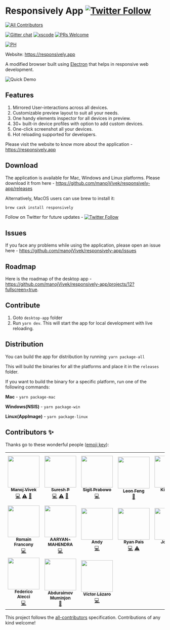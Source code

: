 # Responsively App [![Twitter Follow](https://img.shields.io/twitter/follow/ResponsivelyApp?style=social)](https://twitter.com/ResponsivelyApp)
<!-- ALL-CONTRIBUTORS-BADGE:START - Do not remove or modify this section -->
[![All Contributors](https://img.shields.io/badge/all_contributors-17-orange.svg?style=flat-square)](#contributors-)
<!-- ALL-CONTRIBUTORS-BADGE:END -->
[![Gitter chat](https://img.shields.io/gitter/room/badges/shields.svg)](https://gitter.im/responsively-app) [![xscode](https://img.shields.io/badge/Available%20on-xs%3Acode-blue?style=?style=plastic&logo=appveyor&logo=data:image/png;base64,iVBORw0KGgoAAAANSUhEUgAAAEAAAABACAMAAACdt4HsAAAAGXRFWHRTb2Z0d2FyZQBBZG9iZSBJbWFnZVJlYWR5ccllPAAAAAZQTFRF////////VXz1bAAAAAJ0Uk5T/wDltzBKAAAAlUlEQVR42uzXSwqAMAwE0Mn9L+3Ggtgkk35QwcnSJo9S+yGwM9DCooCbgn4YrJ4CIPUcQF7/XSBbx2TEz4sAZ2q1RAECBAiYBlCtvwN+KiYAlG7UDGj59MViT9hOwEqAhYCtAsUZvL6I6W8c2wcbd+LIWSCHSTeSAAECngN4xxIDSK9f4B9t377Wd7H5Nt7/Xz8eAgwAvesLRjYYPuUAAAAASUVORK5CYII=)](https://xscode.com/manojvivek/responsively-app) [![PRs Welcome](https://img.shields.io/badge/PRs-welcome-brightgreen.svg?style=flat-square)](https://github.com/manojVivek/responsively-app/issues)

[![PH](https://api.producthunt.com/widgets/embed-image/v1/top-post-badge.svg?post_id=200375&theme=light&period=daily)](https://www.producthunt.com/posts/responsively?utm_source=badge-top-post-badge&utm_medium=badge&utm_souce=badge-responsively)

Website: https://responsively.app


A modified browser built using [Electron](https://www.electronjs.org/) that helps in responsive web development. 

![Quick Demo](https://responsively.app/assets/img/responsively-app.gif)

## Features
1. Mirrored User-interactions across all devices.
2. Customizable preview layout to suit all your needs.
3. One handy elements inspector for all devices in preview.
4. 30+ built-in device profiles with option to add custom devices.
5. One-click screenshot all your devices.
6. Hot reloading supported for developers.

Please visit the website to know more about the application - https://responsively.app


## Download
The application is available for Mac, Windows and Linux platforms. Please download it from here - https://github.com/manojVivek/responsively-app/releases

Alternatively, MacOS users can use brew to install it:
```bash
brew cask install responsively
```

Follow on Twitter for future updates - [![Twitter Follow](https://img.shields.io/twitter/follow/ResponsivelyApp?style=social)](https://twitter.com/ResponsivelyApp)

## Issues
If you face any problems while using the application, please open an issue here - https://github.com/manojVivek/responsively-app/issues

## Roadmap
Here is the roadmap of the desktop app - https://github.com/manojVivek/responsively-app/projects/12?fullscreen=true.

## Contribute
1. Goto `desktop-app` folder
2. Run `yarn dev`. This will start the app for local development with live reloading.

## Distribution
You can build the app for distribution by running:
```yarn package-all```

This will build the binaries for all the platforms and place it in the `releases` folder.

If you want to build the binary for a specific platform, run one of the following commands:

**Mac** - ```yarn package-mac```

**Windows(NSIS)** - ```yarn package-win```

**Linux(AppImage)** - ```yarn package-linux```

## Contributors ✨

Thanks go to these wonderful people ([emoji key](https://allcontributors.org/docs/en/emoji-key)):

<!-- ALL-CONTRIBUTORS-LIST:START - Do not remove or modify this section -->
<!-- prettier-ignore-start -->
<!-- markdownlint-disable -->
<table>
  <tr>
    <td align="center"><a href="http://twitter.com/vivek_jonam"><img src="https://avatars1.githubusercontent.com/u/1283424?v=4" width="100px;" alt=""/><br /><sub><b>Manoj Vivek</b></sub></a><br /><a href="https://github.com/manojVivek/responsively-app/commits?author=manojVivek" title="Code">💻</a> <a href="https://github.com/manojVivek/responsively-app/commits?author=manojVivek" title="Tests">⚠️</a> <a href="#projectManagement-manojVivek" title="Project Management">📆</a></td>
    <td align="center"><a href="https://github.com/esprush"><img src="https://avatars0.githubusercontent.com/u/26249498?v=4" width="100px;" alt=""/><br /><sub><b>Suresh P</b></sub></a><br /><a href="https://github.com/manojVivek/responsively-app/commits?author=esprush" title="Code">💻</a> <a href="https://github.com/manojVivek/responsively-app/commits?author=esprush" title="Tests">⚠️</a> <a href="#projectManagement-esprush" title="Project Management">📆</a></td>
    <td align="center"><a href="https://github.com/sprabowo"><img src="https://avatars2.githubusercontent.com/u/11748183?v=4" width="100px;" alt=""/><br /><sub><b>Sigit Prabowo</b></sub></a><br /><a href="https://github.com/manojVivek/responsively-app/commits?author=sprabowo" title="Code">💻</a></td>
    <td align="center"><a href="https://github.com/leon0707"><img src="https://avatars1.githubusercontent.com/u/523684?v=4" width="100px;" alt=""/><br /><sub><b>Leon Feng</b></sub></a><br /><a href="https://github.com/manojVivek/responsively-app/commits?author=leon0707" title="Documentation">📖</a></td>
    <td align="center"><a href="https://github.com/kishoreio"><img src="https://avatars2.githubusercontent.com/u/30261988?v=4" width="100px;" alt=""/><br /><sub><b>Kishore S</b></sub></a><br /><a href="https://github.com/manojVivek/responsively-app/commits?author=kishoreio" title="Code">💻</a></td>
    <td align="center"><a href="https://jjavierdguezas.github.io"><img src="https://avatars2.githubusercontent.com/u/13673443?v=4" width="100px;" alt=""/><br /><sub><b>José Javier Rodríguez Zas</b></sub></a><br /><a href="https://github.com/manojVivek/responsively-app/commits?author=jjavierdguezas" title="Code">💻</a> <a href="https://github.com/manojVivek/responsively-app/commits?author=jjavierdguezas" title="Tests">⚠️</a></td>
    <td align="center"><a href="https://github.com/romanakash"><img src="https://avatars1.githubusercontent.com/u/40427975?v=4" width="100px;" alt=""/><br /><sub><b>Roman Akash</b></sub></a><br /><a href="https://github.com/manojVivek/responsively-app/commits?author=romanakash" title="Code">💻</a></td>
  </tr>
  <tr>
    <td align="center"><a href="https://github.com/RomainFrancony"><img src="https://avatars3.githubusercontent.com/u/22396965?v=4" width="100px;" alt=""/><br /><sub><b>Romain Francony</b></sub></a><br /><a href="https://github.com/manojVivek/responsively-app/commits?author=RomainFrancony" title="Code">💻</a></td>
    <td align="center"><a href="https://github.com/AARYAN-MAHENDRA"><img src="https://avatars1.githubusercontent.com/u/64866670?v=4" width="100px;" alt=""/><br /><sub><b>AARYAN-MAHENDRA</b></sub></a><br /><a href="https://github.com/manojVivek/responsively-app/commits?author=AARYAN-MAHENDRA" title="Code">💻</a></td>
    <td align="center"><a href="https://github.com/Nothing-Works"><img src="https://avatars3.githubusercontent.com/u/18606648?v=4" width="100px;" alt=""/><br /><sub><b>Andy</b></sub></a><br /><a href="https://github.com/manojVivek/responsively-app/commits?author=Nothing-Works" title="Code">💻</a></td>
    <td align="center"><a href="https://github.com/Kidcredo"><img src="https://avatars0.githubusercontent.com/u/15522605?v=4" width="100px;" alt=""/><br /><sub><b>Ryan Pais</b></sub></a><br /><a href="https://github.com/manojVivek/responsively-app/commits?author=Kidcredo" title="Code">💻</a> <a href="https://github.com/manojVivek/responsively-app/commits?author=Kidcredo" title="Tests">⚠️</a></td>
    <td align="center"><a href="https://grafikart.fr"><img src="https://avatars1.githubusercontent.com/u/395137?v=4" width="100px;" alt=""/><br /><sub><b>Jonathan</b></sub></a><br /><a href="https://github.com/manojVivek/responsively-app/commits?author=Grafikart" title="Code">💻</a></td>
    <td align="center"><a href="https://github.com/heygema"><img src="https://avatars1.githubusercontent.com/u/10743728?v=4" width="100px;" alt=""/><br /><sub><b>Gema Anggada ✌︎</b></sub></a><br /><a href="https://github.com/manojVivek/responsively-app/commits?author=heygema" title="Code">💻</a></td>
    <td align="center"><a href="https://github.com/jonathanurias96"><img src="https://avatars2.githubusercontent.com/u/57416786?v=4" width="100px;" alt=""/><br /><sub><b>jonathanurias96</b></sub></a><br /><a href="https://github.com/manojVivek/responsively-app/commits?author=jonathanurias96" title="Code">💻</a></td>
  </tr>
  <tr>
    <td align="center"><a href="https://falecci.dev"><img src="https://avatars2.githubusercontent.com/u/17703824?v=4" width="100px;" alt=""/><br /><sub><b>Federico Alecci</b></sub></a><br /><a href="https://github.com/manojVivek/responsively-app/commits?author=falecci" title="Code">💻</a></td>
    <td align="center"><a href="https://linkedin.com/in/muminjon-abduraimov/"><img src="https://avatars1.githubusercontent.com/u/24930020?v=4" width="100px;" alt=""/><br /><sub><b>Abduraimov Muminjon</b></sub></a><br /><a href="https://github.com/manojVivek/responsively-app/commits?author=MuminjonGuru" title="Documentation">📖</a></td>
    <td align="center"><a href="https://www.vlazaro.es/"><img src="https://avatars1.githubusercontent.com/u/38981659?v=4" width="100px;" alt=""/><br /><sub><b>Víctor Lázaro</b></sub></a><br /><a href="https://github.com/manojVivek/responsively-app/commits?author=vlazaroes" title="Code">💻</a></td>
  </tr>
</table>

<!-- markdownlint-enable -->
<!-- prettier-ignore-end -->
<!-- ALL-CONTRIBUTORS-LIST:END -->

This project follows the [all-contributors](https://github.com/all-contributors/all-contributors) specification. Contributions of any kind welcome!
